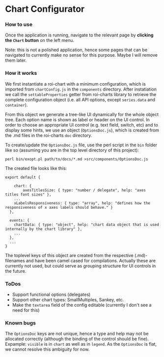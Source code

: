 # Chart Configurator

### How to use

Once the application is running, navigate to the relevant page by **clicking the `Chart` button** on the left menu.

Note: this is not a polished application, hence some pages that can be navigated to currently make no sense for this purpose. Maybe I will remove them later.

### How it works
We first instantiate a roi-chart with a minimum configuration, which is imported from `chartConfig.js` in the `components` directory.
After instatiation we call the `settableProperties` getter from roi-charts library to retrieve the complete  configuration object (i.e. all API options, except `series.data` and `container`).

From this object we generate a tree-like UI dynamically for the whole object tree. Each option name is shown as label or header on the UI control. In order to choose an appropriate UI control (e.g. text field, switch, etc) and to display some hints, we use an object (`OptionsDoc.js`), which is created from the .md files in the roi-charts `doc` directory.

To create/update the `OptionsDoc.js` file, use the perl script in the `bin` folder like so (assuming you are in the top level directory of this project):

`perl bin/exopt.pl path/to/docs/*.md >src/components/OptionsDoc.js`

The created file looks like this:

    export default {

    	chart: {
    		axesTitlesSize: { type: "number / delegate", help: "axes titles font sizes" },
        ...
        xLabelsResponsiveness: { type: "array", help: "defines how the responsiveness of x axes labels should behave." }
      },

      events: {
        chartData: { type: "object", help: "chart data object that is used internally by the chart library" },
        ...
      },
      ...
    }
The toplevel keys of this object are created from the respective (.md)-filenames and have been camel cased for compilations. Actually these are currently not used, but could serve as grouping structure for UI controls in the future.

### ToDos
- Support functional options (delegates)
- Support other chart types: SmallMultiples, Sankey, etc.
- Make the `textarea` field of the config editable (currently I don't see a need for this)

### Known bugs
The `OptionsDoc` keys are not unique, hence a type and help may not be allocated correctly (although the binding of the control should be fine). Expample: `visible` is in `chart` as well as in `legend`. As the `OptionsDoc` is flat, we cannot resolve this ambiguity for now.
